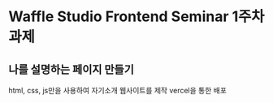 # Waffle Studio Frontend Seminar 1주차 과제
## 나를 설명하는 페이지 만들기
html, css, js만을 사용하여 자기소개 웹사이트를 제작
vercel을 통한 배포
